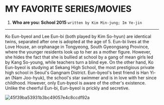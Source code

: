 # **MY FAVORITE SERIES/MOVIES**
1. **Who are you: School 2015**
`written by Kim Min-jung; Im Ye-jin`
---
  Ko Eun-byeol and Lee Eun-bi (both played by Kim So-hyun) are identical twins, separated after one is adopted at the age of 5. Eun-bi lives at the Love House, an orphanage in Tongyeong, South Gyeongsang Province, where the younger residents look up to her as a mother figure. However, she hides the fact that she is bullied at school by a gang of mean girls led by Kang So-young, while teachers turn a blind eye. On the other hand, Ko Eun-byeol is studying at Sekang High School, the most prestigious private high school in Seoul's Gangnam District. Eun-byeol's best friend is Han Yi-an (Nam Joo-hyuk), the school's star swimmer and is in love with her since childhood. However, only Eun-byeol is aware of the other's existence. Unlike the cheerful Eun-bi, Eun-byeol is prickly and secretive.
  
![45f39ba53931b3bc49057e4c8ccdf92a](https://user-images.githubusercontent.com/103485297/206858764-9114e0fe-9ae2-4a2e-95b4-956ae5a4255c.jpg)


